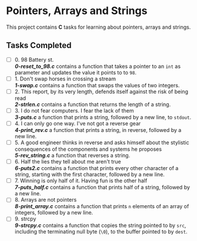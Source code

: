 # Pointers, Arrays and Strings

This project contains __C__ tasks for learning about pointers, arrays and strings.

## Tasks Completed

+ [ ] 0\. 98 Battery st.<br/>_**0-reset_to_98.c**_ contains a function that takes a pointer to an `int` as parameter and updates the value it points to to `98`.
+ [ ] 1\. Don't swap horses in crossing a stream<br/>_**1-swap.c**_ contains a function that swaps the values of two integers.
+ [ ] 2\. This report, by its very length, defends itself against the risk of being read<br/>_**2-strlen.c**_ contains a function that returns the length of a string.
+ [ ] 3\. I do not fear computers. I fear the lack of them<br/>_**3-puts.c**_ a function that prints a string, followed by a new line, to `stdout`.
+ [ ] 4\. I can only go one way. I've not got a reverse gear<br/>_**4-print_rev.c**_ a function that prints a string, in reverse, followed by a new line.
+ [ ] 5\. A good engineer thinks in reverse and asks himself about the stylistic consequences of the components and systems he proposes<br/>_**5-rev_string.c**_ a function that reverses a string.
+ [ ] 6\. Half the lies they tell about me aren't true<br/>_**6-puts2.c**_ contains a function that prints every other character of a string, starting with the first character, followed by a new line.
+ [ ] 7\. Winning is only half of it. Having fun is the other half<br/>_**7-puts_half.c**_ contains a function that prints half of a string, followed by a new line.
+ [ ] 8\. Arrays are not pointers<br/>_**8-print_array.c**_ contains a function that prints `n` elements of an array of integers, followed by a new line.
+ [ ] 9\. strcpy<br/>_**9-strcpy.c**_ contains a function that copies the string pointed to by `src`, including the terminating null byte (`\0`), to the buffer pointed to by `dest`.

